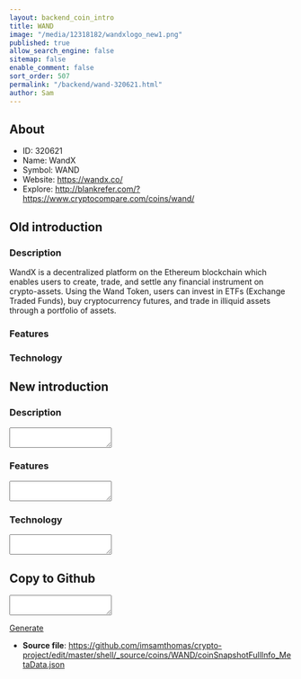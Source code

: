 ```yaml
---
layout: backend_coin_intro
title: WAND
image: "/media/12318182/wandxlogo_new1.png"
published: true
allow_search_engine: false
sitemap: false
enable_comment: false
sort_order: 507
permalink: "/backend/wand-320621.html"
author: Sam
---
```


## About

- ID: 320621
- Name: WandX
- Symbol: WAND
- Website: https://wandx.co/
- Explore: http://blankrefer.com/?https://www.cryptocompare.com/coins/wand/


## Old introduction

### Description

<p><span>WandX is a decentralized platform on the Ethereum blockchain which enables users to create, trade, and settle any financial instrument on crypto-assets. Using the Wand Token, users can invest in ETFs (Exchange Traded Funds), buy cryptocurrency futures, and trade in illiquid assets through a portfolio of assets.</span></p>

### Features


### Technology




## New introduction


### Description
<textarea id="meta_description" name="description"></textarea>

### Features
<textarea id="meta_features" name="features"></textarea>

### Technology
<textarea id="meta_technology" name="technology"></textarea>


## Copy to Github

<textarea id="coinsnapshotfullinfo_metadata"></textarea>

<a href="#gen" onclick="generateMetaDatJson()">Generate</a>

- **Source file**: <a href="https://github.com/imsamthomas/crypto-project/edit/master/shell/_source/coins/WAND/coinSnapshotFullInfo_MetaData.json">https://github.com/imsamthomas/crypto-project/edit/master/shell/_source/coins/WAND/coinSnapshotFullInfo_MetaData.json</a>

